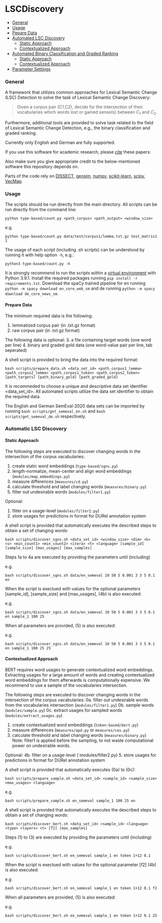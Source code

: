 # LSCDiscovery

  * [General](#general)
  * [Usage](#usage)
  * [Pepare Data](#prepare-data)
  * [Automated LSC Discovery](#automated-lsc-discovery)
    + [Static Approach](#static-approach)
    + [Contextualized Approach](#contextualized-approach)
  * [Automated Binary Classification and Graded Ranking](#automated-binary-classification-and-graded-ranking)
    + [Static Approach](#static-approach)
    + [Contextualized Approach](#contextualized-approach)
  * [Parameter Settings](#parameter-settings)


### General

A framework that utilizes common approaches for Lexical Semantic Change (LSC) Detection to solve the task of Lexical Semantic Change Discovery:
> Given a corpus pair (C1,C2), decide for the intersection of their vocabularies which words lost or gained sense(s) between $C_1$ and $C_2$.

Furthermore, additional tools are provided to solve task related to the field of Lexical Semantic Change Detection, e.g., the binary classification and graded ranking.

Currently only English and German are fully supported. 

If you use this software for academic research, please [cite](#bibtex) these papers:

Also make sure you give appropriate credit to the below-mentioned software this repository depends on.

Parts of the code rely on [DISSECT](https://github.com/composes-toolkit/dissect), [gensim](https://github.com/rare-technologies/gensim), [numpy](https://pypi.org/project/numpy/), [scikit-learn](https://pypi.org/project/scikit-learn/), [scipy](https://pypi.org/project/scipy/), [VecMap](https://github.com/artetxem/vecmap).


### Usage

The scripts should be run directly from the main directory. All scripts can be run directly from the command line:

	python type-based/count.py <path_corpus> <path_output> <window_size>

e.g.

	python type-based/count.py data/test/corpus1/lemma.txt.gz test_matrix1 1

The usage of each script (including .sh scripts) can be understood by running it with help option `-h`, e.g.:

	python3 type-based/count.py -h

It is strongly recommend to run the scripts within a [virtual environment](https://pypi.org/project/virtualenv/) with Python 3.9.1. Install the required packages running `pip install -r requirements.txt`. Download the spaCy trained pipeline for en running `python -m spacy download en_core_web_sm` and de running `python -m spacy download de_core_news_sm`.


#### Prepare Data

The minimum required data is the following:
1. lemmatized corpus pair (in .txt.gz format)
2. raw corpus pair (in .txt.gz format)

The following data is optional:
3. a file containing target words (one word per line)
4. binary and graded gold data (one word-value pair per line, tab seperated)

A shell script is provided to bring the data into the required format:

	bash scripts/prepare_data.sh <data_set_id> <path_corpus1_lemma> <path_corpus2_lemma> <path_corpus1_token> <path_corpus2_token> [path_targets] [path_binary_gold] [path_graded_gold]
	
It is recommeded to choose a unique and descriptive data set identifier <data_set_id>. All automated scripts utilize the data set identifier to obtain the required data. 

The English and German SemEval-2020 data sets can be imported by running `bash scripts/get_semeval_en.sh` and `bash scripts/get_semeval_de.sh` respectively. 


### Automatic LSC Discovery

#### Static Approach

The following steps are executed to discover changing words in the intersection of the corpus vacabularies:
1. create static word embeddings (`type-based/sgns.py`)
2. length-normalize, mean-center and align word embeddings (`modules/map_embeddings.py`) 
3. measure differences (`measures/cd.py`)
4. calculate threshold and label changing words (`measures/binary.py`)
5. filter out undesirable words (`modules/filter1.py`)

Optional:
1. filter on a usage-level (`modules/filter2.py`)
2. store usages for predictions in format for DURel annotation system

A shell script is provided that automatically executes the described steps to obtain a set of changing words:

	bash scripts/discover_sgns.sh <data_set_id> <window_size> <dim> <k> <s> <min_count1> <min_count2> <itera> <t> <language> [sample_id] [sample_size] [max_usages] [max_samples]

Steps 1a to 4a are executed by providing the parameters until (including) <language>

e.g.

	bash scripts/discover_sgns.sh data/en_semeval 10 50 5 0.001 3 3 5 0.1 en
	
When the script is exectued with values for the optional parameters [sample_id], [sample_size] and [max_usages], (4b) is also executed:

e.g.

	bash scripts/discover_sgns.sh data/en_semeval 10 50 5 0.001 3 3 5 0.1 en sample_1 100 25
	
When all parameters are provided, (5) is also executed:

e.g.

	bash scripts/discover_sgns.sh data/en_semeval 10 50 5 0.001 3 3 5 0.1 en sample_1 100 25 25
	
	
#### Contextualized Approach

BERT requires word usages to generate contextualized word embeddings. Extracting usages for a large amount of words and creating contextualized word embeddings for them afterwards is computationally expensive. We recommend to use a sample of the vocabularies intersection. 

The following steps are executed to discover changing words in the intersection of the corpus vacabularies:
0a. filter out undesirable words from the vocabularies intersection (`modules/filter1.py`)
0b. sample words (`modules/sample.py`)
0c. extract usages for sampled words (`modules/extract_usages.py`)
1. create contextualized word embeddings (`token-based/bert.py`)
2. measure differences (`measures/apd.py` or `measures/cos.py`)
3. calculate threshold and label changing words (`measures/binary.py`)
Note: filter1 is applied before the sampling, to not waste computational power on undesirable words.

Optional:
4b. filter on a usage-level (`modules/filter2.py) 
5. store usages for predictions in format for DURel annotation system

A shell script is provided that automatically executes (0a) to (0c):

	bash scripts/prepare_sample.sh <data_set_id> <sample_id> <sample_size> <max_usages> <language>

e.g.

	bash scripts/prepare_sample.sh en_semeval sample_1 100 25 en 

A shell script is provided that automatically executes the described steps to obtain a set of changing words:

	bash scripts/discover_bert.sh <data_set_id> <sample_id> <language> <type> <layers> <t> [f2] [max_samples]

Steps (1) to (3) are executed by providing the parameters until (including) <t>

e.g.

	bash scripts/discover_bert.sh en_semeval sample_1 en token 1+12 0.1 

When the script is exectued with values for the optional parameter [f2] (4b) is also executed:

e.g

	bash scripts/discover_bert.sh en_semeval sample_1 en token 1+12 0.1 f2


When all parameters are provided, (5) is also executed:

e.g.

	bash scripts/discover_bert.sh en_semeval sample_1 en token 1+12 0.1 25
